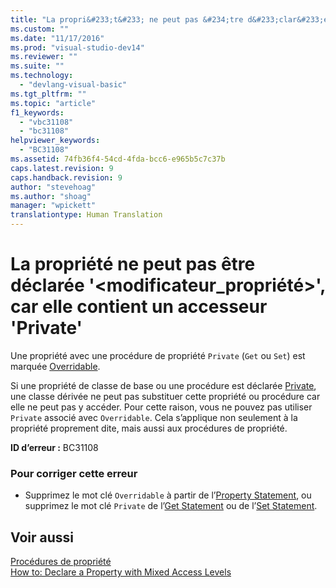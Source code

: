```yaml
---
title: "La propri&#233;t&#233; ne peut pas &#234;tre d&#233;clar&#233;e &#39;&lt;modificateur_propri&#233;t&#233;&gt;&#39;, car elle contient un accesseur &#39;Private&#39; | Microsoft Docs"
ms.custom: ""
ms.date: "11/17/2016"
ms.prod: "visual-studio-dev14"
ms.reviewer: ""
ms.suite: ""
ms.technology: 
  - "devlang-visual-basic"
ms.tgt_pltfrm: ""
ms.topic: "article"
f1_keywords: 
  - "vbc31108"
  - "bc31108"
helpviewer_keywords: 
  - "BC31108"
ms.assetid: 74fb36f4-54cd-4fda-bcc6-e965b5c7c37b
caps.latest.revision: 9
caps.handback.revision: 9
author: "stevehoag"
ms.author: "shoag"
manager: "wpickett"
translationtype: Human Translation
---
```

# La propri&#233;t&#233; ne peut pas &#234;tre d&#233;clar&#233;e &#39;&lt;modificateur_propri&#233;t&#233;&gt;&#39;, car elle contient un accesseur &#39;Private&#39;
Une propriété avec une procédure de propriété `Private` \(`Get` ou `Set`\) est marquée [Overridable](../../visual-basic/language-reference/modifiers/overridable.md).  
  
 Si une propriété de classe de base ou une procédure est déclarée [Private](../../visual-basic/language-reference/modifiers/private.md), une classe dérivée ne peut pas substituer cette propriété ou procédure car elle ne peut pas y accéder. Pour cette raison, vous ne pouvez pas utiliser `Private` associé avec `Overridable`. Cela s’applique non seulement à la propriété proprement dite, mais aussi aux procédures de propriété.  
  
 **ID d’erreur :** BC31108  
  
### Pour corriger cette erreur  
  
-   Supprimez le mot clé `Overridable` à partir de l’[Property Statement](../../visual-basic/language-reference/statements/property-statement.md), ou supprimez le mot clé `Private` de l’[Get Statement](../../visual-basic/language-reference/statements/get-statement.md) ou de l’[Set Statement](../../visual-basic/language-reference/statements/set-statement.md).  
  
## Voir aussi  
 [Procédures de propriété](../../visual-basic/programming-guide/language-features/procedures/property-procedures.md)   
 [How to: Declare a Property with Mixed Access Levels](../../visual-basic/programming-guide/language-features/procedures/how-to-declare-a-property-with-mixed-access-levels.md)